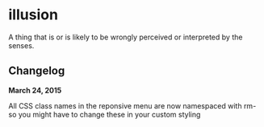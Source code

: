 illusion
========

A thing that is or is likely to be wrongly perceived or interpreted by the senses.


## Changelog

**March 24, 2015**

All CSS class names in the reponsive menu are now namespaced with rm- so you might have to change these in your custom styling